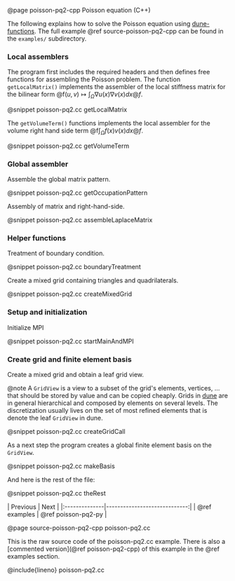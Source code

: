 @page poisson-pq2-cpp Poisson equation (C++)
<!--
SPDX-FileCopyrightInfo: Copyright © DUNE Project contributors, see file AUTHORS.md
SPDX-License-Identifier: LicenseRef-GPL-2.0-only-with-DUNE-exception or LGPL-3.0-or-later
-->

The following explains how to solve the Poisson equation
using [dune-functions][]. The full example @ref source-poisson-pq2-cpp
can be found in the `examples/` subdirectory.



### Local assemblers

The program first includes the required headers and then defines
free functions for assembling the Poisson problem.
The function `getLocalMatrix()` implements the assembler
of the local stiffness matrix for the bilinear form
@f$(u,v) \mapsto \int_\Omega \nabla u(x)\nabla v(x)dx@f$.

@snippet poisson-pq2.cc getLocalMatrix

The `getVolumeTerm()` functions implements the local assembler
for the volume right hand side term @f$\int_\Omega f(x)v(x)dx@f$.

@snippet poisson-pq2.cc getVolumeTerm


### Global assembler

Assemble the global matrix pattern.

@snippet poisson-pq2.cc getOccupationPattern


Assembly of matrix and right-hand-side.

@snippet poisson-pq2.cc assembleLaplaceMatrix


### Helper functions

Treatment of boundary condition.

@snippet poisson-pq2.cc boundaryTreatment

Create a mixed grid containing triangles and quadrilaterals.

@snippet poisson-pq2.cc createMixedGrid



### Setup and initialization

Initialize MPI

@snippet poisson-pq2.cc startMainAndMPI



### Create grid and finite element basis

Create a mixed grid and obtain a leaf grid view.

@note
A `GridView` is a view to a subset of the grid's elements, vertices, ...
that should be stored by value and can be copied cheaply.
Grids in [dune][] are in general hierarchical and composed by elements
on several levels. The discretization usually lives on the set of
most refined elements that is denote the leaf `GridView` in dune.

@snippet poisson-pq2.cc createGridCall

As a next step the program creates a global finite element
basis on the `GridView`.

@snippet poisson-pq2.cc makeBasis

And here is the rest of the file:

@snippet poisson-pq2.cc theRest


[dune]: https://dune-project.org
[dune-functions]: https://gitlab.dune-project.org/staging/dune-functions


<div class="section_buttons">
| Previous      |                         Next |
|:--------------|-----------------------------:|
| @ref examples | @ref poisson-pq2-py          |
</div>



@page source-poisson-pq2-cpp poisson-pq2.cc

This is the raw source code of the poisson-pq2.cc example.
There is also a [commented version](@ref poisson-pq2-cpp)
of this example in the @ref examples section.

@include{lineno} poisson-pq2.cc
